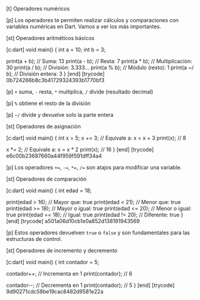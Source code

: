 [t] Operadores numéricos

[p]
Los operadores te permiten realizar cálculos y comparaciones con variables numéricas en Dart. Vamos a ver los más importantes.

[st] Operadores aritméticos básicos

[c:dart]
void main() {
  int a = 10;
  int b = 3;
  
  print(a + b);  // Suma: 13
  print(a - b);  // Resta: 7
  print(a * b);  // Multiplicación: 30
  print(a / b);  // División: 3.333...
  print(a % b);  // Módulo (resto): 1
  print(a ~/ b); // División entera: 3
}
[end]
[trycode] 0b724266b8c3b41729324393b1770bf3

[p]
`+` suma, `-` resta, `*` multiplica, `/` divide (resultado decimal)

[p]
`%` obtiene el resto de la división

[p]
`~/` divide y devuelve solo la parte entera

[st] Operadores de asignación

[c:dart]
void main() {
  int x = 5;
  x += 3;  // Equivale a: x = x + 3
  print(x); // 8
  
  x *= 2;  // Equivale a: x = x * 2
  print(x); // 16
}
[end]
[trycode] e6c00b23687660a44f959f591dff34a4

[p]
Los operadores `+=`, `-=`, `*=`, `/=` son atajos para modificar una variable.

[st] Operadores de comparación

[c:dart]
void main() {
  int edad = 18;
  
  print(edad > 16);   // Mayor que: true
  print(edad < 21);   // Menor que: true
  print(edad >= 18);  // Mayor o igual: true
  print(edad <= 20);  // Menor o igual: true
  print(edad == 18);  // Igual: true
  print(edad != 20);  // Diferente: true
}
[end]
[trycode] a501a06d10cb1e0a852d138191943569

[p]
Estos operadores devuelven `true` o `false` y son fundamentales para las estructuras de control.

[st] Operadores de incremento y decremento

[c:dart]
void main() {
  int contador = 5;
  
  contador++;  // Incrementa en 1
  print(contador); // 6
  
  contador--;  // Decrementa en 1
  print(contador); // 5
}
[end]
[trycode] 9d90271cdc58be19cac8482d9581e22a





